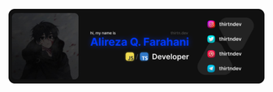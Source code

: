 <a target="_blank" rel="noopener noreferrer" href="https://thirtn.dev/"><img align="center" src="./readme-header.png"></a>
